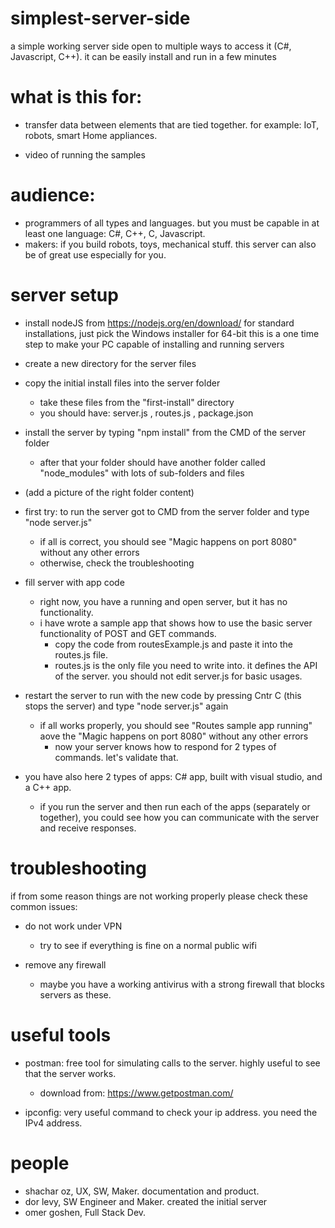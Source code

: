 # simplest-server-side
a simple working server side open to multiple ways to access it (C#, Javascript, C++). it can be easily install and run in a few minutes




# what is this for:
- transfer data between elements that are tied together.
    for example: IoT, robots, smart Home appliances.

- video of running the samples


# audience:
- programmers of all types and languages.
    but you must be capable in at least one language: C#, C++, C, Javascript.
- makers: if you build robots, toys, mechanical stuff.
    this server can also be of great use especially for you.



# server setup
- install nodeJS from https://nodejs.org/en/download/ 
    for standard installations, just pick the Windows installer for 64-bit
    this is a one time step to make your PC capable of installing and running servers

- create a new directory for the server files

- copy the initial install files into the server folder
    - take these files from the "first-install" directory
    - you should have: server.js , routes.js , package.json

- install the server by typing "npm install" from the CMD of the server folder 
    - after that your folder should have another folder called "node_modules" with lots of sub-folders and files

- (add a picture of the right folder content)

- first try: to run the server got to CMD from the server folder and type "node server.js"
    - if all is correct, you should see "Magic happens on port 8080" without any other errors
    - otherwise, check the troubleshooting 

- fill server with app code
    - right now, you have a running and open server, but it has no functionality.
    - i have wrote a sample app that shows how to use the basic server functionality of POST and GET commands.
        - copy the code from routesExample.js and paste it into the routes.js file.
        - routes.js is the only file you need to write into. it defines the API of the server. you should not edit server.js for basic usages. 

- restart the server to run with the new code by pressing Cntr C (this stops the server) and type "node server.js" again
    - if all works properly, you should see "Routes sample app running" aove the "Magic happens on port 8080" without any other errors
        - now your server knows how to respond for 2 types of commands. let's validate that.

- you have also here 2 types of apps: C# app, built with visual studio, and a C++ app.
    - if you run the server and then run each of the apps (separately or together), you could see how you can communicate with the server and receive responses.



# troubleshooting
if from some reason things are not working properly please check these common issues:
- do not work under VPN
    - try to see if everything is fine on a normal public wifi

- remove any firewall
    - maybe you have a working antivirus with a strong firewall that blocks servers as these. 




# useful tools
- postman: free tool for simulating calls to the server. highly useful to see that the server works.
    - download from: https://www.getpostman.com/

- ipconfig: very useful command to check your ip address. you need the IPv4 address.


# people
- shachar oz, UX, SW, Maker. documentation and product.
- dor levy, SW Engineer and Maker. created the initial server
- omer goshen, Full Stack Dev.